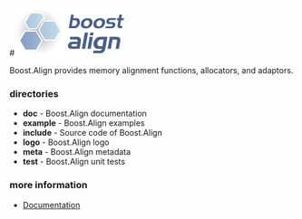 #![boost.align](logo/align.png)

Boost.Align provides memory alignment functions, allocators, and adaptors.

### directories

* **doc** - Boost.Align documentation
* **example** - Boost.Align examples
* **include** - Source code of Boost.Align
* **logo** - Boost.Align logo
* **meta** - Boost.Align metadata
* **test** - Boost.Align unit tests

### more information

* [Documentation](http://boostorg.github.io/align)
